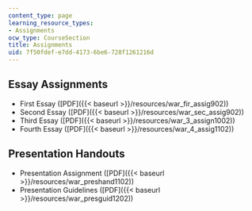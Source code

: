 ```yaml
---
content_type: page
learning_resource_types:
- Assignments
ocw_type: CourseSection
title: Assignments
uid: 7f50fdef-e7dd-4173-6be6-728f1261216d
---
```


Essay Assignments
-----------------

*   First Essay ([PDF]({{< baseurl >}}/resources/war_fir_assig902))
*   Second Essay ([PDF]({{< baseurl >}}/resources/war_sec_assig902))
*   Third Essay ([PDF]({{< baseurl >}}/resources/war_3_assign1002))
*   Fourth Essay ([PDF]({{< baseurl >}}/resources/war_4_assig1102))

Presentation Handouts
---------------------

*   Presentation Assignment ([PDF]({{< baseurl >}}/resources/war_preshand1102))
*   Presentation Guidelines ([PDF]({{< baseurl >}}/resources/war_presguid1202))
